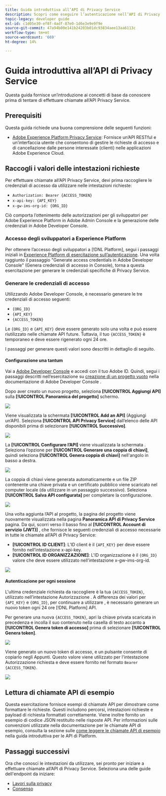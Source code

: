 ```yaml
---
title: Guida introduttiva all’API di Privacy Service
description: Scopri come eseguire l’autenticazione nell’API di Privacy Service e come interpretare le chiamate API di esempio nella documentazione.
topic-legacy: developer guide
exl-id: c1d05e30-ef8f-4adf-87e0-1d6e3e9e9f9e
source-git-commit: 47a94b00e141b24203b01dc93834aee13aa6113c
workflow-type: tm+mt
source-wordcount: '669'
ht-degree: 14%

---
```


# Guida introduttiva all’API di Privacy Service

Questa guida fornisce un’introduzione ai concetti di base da conoscere prima di tentare di effettuare chiamate all’API Privacy Service.

## Prerequisiti

Questa guida richiede una buona comprensione delle seguenti funzioni:

* [Adobe Experience Platform Privacy Service](../home.md): Fornisce un’API RESTful e un’interfaccia utente che consentono di gestire le richieste di accesso e di cancellazione dalle persone interessate (clienti) nelle applicazioni Adobe Experience Cloud.

## Raccogli i valori delle intestazioni richieste

Per effettuare chiamate all’API Privacy Service, devi prima raccogliere le credenziali di accesso da utilizzare nelle intestazioni richieste:

* `Authorization: Bearer {ACCESS_TOKEN}`
* `x-api-key: {API_KEY}`
* `x-gw-ims-org-id: {ORG_ID}`

Ciò comporta l’ottenimento delle autorizzazioni per gli sviluppatori per Adobe Experience Platform in Adobe Admin Console e la generazione delle credenziali in Adobe Developer Console.

### Accesso degli sviluppatori a Experience Platform

Per ottenere l’accesso degli sviluppatori a [!DNL Platform], segui i passaggi iniziali in [Experience Platform di esercitazione sull’autenticazione](https://www.adobe.com/go/platform-api-authentication-en). Una volta raggiunto il passaggio &quot;Generate access credentials in Adobe Developer Console&quot; (Genera credenziali di accesso in Console), torna a questa esercitazione per generare le credenziali specifiche di Privacy Service.

### Generare le credenziali di accesso

Utilizzando Adobe Developer Console, è necessario generare le tre credenziali di accesso seguenti:

* `{ORG_ID}`
* `{API_KEY}`
* `{ACCESS_TOKEN}`

Le `{ORG_ID}` e `{API_KEY}` deve essere generato solo una volta e può essere riutilizzato nelle chiamate API future. Tuttavia, il tuo `{ACCESS_TOKEN}` è temporaneo e deve essere rigenerato ogni 24 ore.

I passaggi per generare questi valori sono descritti in dettaglio di seguito.

#### Configurazione una tantum

Vai a [Adobe Developer Console](https://www.adobe.com/go/devs_console_ui) e accedi con il tuo Adobe ID. Quindi, segui i passaggi descritti nell’esercitazione su [creazione di un progetto vuoto](https://www.adobe.io/apis/experienceplatform/console/docs.html#!AdobeDocs/adobeio-console/master/projects-empty.md) nella documentazione di Adobe Developer Console .

Dopo aver creato un nuovo progetto, seleziona **[!UICONTROL Aggiungi API]** sulla **[!UICONTROL Panoramica del progetto]** schermo.

![](../images/api/getting-started/add-api-button.png)

Viene visualizzata la schermata **[!UICONTROL Add an API]** (Aggiungi un’API). Seleziona **[!UICONTROL API Privacy Service]** dall’elenco delle API disponibili prima di selezionare **[!UICONTROL Successivo]**.

![](../images/api/getting-started/add-privacy-service-api.png)

La **[!UICONTROL Configurare l’API]** viene visualizzata la schermata . Seleziona l’opzione per **[!UICONTROL Generare una coppia di chiavi]**, quindi seleziona **[!UICONTROL Genera coppia di chiavi]** nell&#39;angolo in basso a destra.

![](../images/api/getting-started/generate-key-pair.png)

La coppia di chiavi viene generata automaticamente e un file ZIP contenente una chiave privata e un certificato pubblico viene scaricato nel computer locale (da utilizzare in un passaggio successivo). Seleziona **[!UICONTROL Salva API configurata]** per completare la configurazione.

![](../images/api/getting-started/key-pair-generated.png)

Una volta aggiunta l’API al progetto, la pagina del progetto viene nuovamente visualizzata nella pagina **Panoramica API di Privacy Service** pagina. Da qui, scorri verso il basso fino al **[!UICONTROL Account di servizio (JWT)]** , che fornisce le seguenti credenziali di accesso necessarie in tutte le chiamate all’API di Privacy Service:

* **[!UICONTROL ID CLIENT]**: L’ID client è il `{API_KEY}` per deve essere fornito nell’intestazione x-api-key.
* **[!UICONTROL ID ORGANIZZAZIONE]**: L&#39;ID organizzazione è il `{ORG_ID}` valore che deve essere utilizzato nell’intestazione x-gw-ims-org-id.

![](../images/api/getting-started/jwt-credentials.png)

#### Autenticazione per ogni sessione

L&#39;ultima credenziale richiesta da raccogliere è la tua `{ACCESS_TOKEN}`, utilizzato nell’intestazione Autorizzazione . A differenza dei valori per `{API_KEY}` e `{ORG_ID}`, per continuare a utilizzare , è necessario generare un nuovo token ogni 24 ore [!DNL Platform] API.

Per generare una nuova `{ACCESS_TOKEN}`, apri la chiave privata scaricata in precedenza e incolla il suo contenuto nella casella di testo accanto a **[!UICONTROL Genera token di accesso]** prima di selezionare **[!UICONTROL Genera token]**.

![](../images/api/getting-started/paste-private-key.png)

Viene generato un nuovo token di accesso, e un pulsante consente di copiarlo negli Appunti. Questo valore viene utilizzato per l&#39;intestazione Autorizzazione richiesta e deve essere fornito nel formato `Bearer {ACCESS_TOKEN}`.

![](../images/api/getting-started/generated-access-token.png)

## Lettura di chiamate API di esempio

Questa esercitazione fornisce esempi di chiamate API per dimostrare come formattare le richieste. Questi includono percorsi, intestazioni richieste e payload di richiesta formattati correttamente. Viene inoltre fornito un esempio di codice JSON restituito nelle risposte API. Per informazioni sulle convenzioni utilizzate nella documentazione per le chiamate API di esempio, consulta la sezione sulle [come leggere le chiamate API di esempio](../../landing/api-guide.md#sample-api) nella guida introduttiva per le API di Platform.

## Passaggi successivi

Ora che conosci le intestazioni da utilizzare, sei pronto per iniziare a effettuare chiamate all’API di Privacy Service. Seleziona una delle guide dell&#39;endpoint da iniziare:

* [Lavori sulla privacy](./privacy-jobs.md)
* [Consenso](./consent.md)
